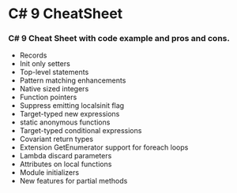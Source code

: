 # C# 9 CheatSheet
### C# 9 Cheat Sheet with code example and pros and cons.

*  Records
*  Init only setters
*  Top-level statements
*  Pattern matching enhancements
*  Native sized integers
*  Function pointers
*  Suppress emitting localsinit flag
*  Target-typed new expressions
*  static anonymous functions
*  Target-typed conditional expressions
*  Covariant return types
*  Extension GetEnumerator support for foreach loops
*  Lambda discard parameters
*  Attributes on local functions
*  Module initializers
*  New features for partial methods
